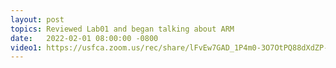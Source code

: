 ```yaml
---
layout: post
topics: Reviewed Lab01 and began talking about ARM
date:   2022-02-01 08:00:00 -0800
video1: https://usfca.zoom.us/rec/share/lFvEw7GAD_1P4m0-3O7OtPQ88dXdZP-hLQYUTK_n6r2z9FWoLyXROO5uV2KY3WYB.2CkvIppq-dmUCgbN
---
```

